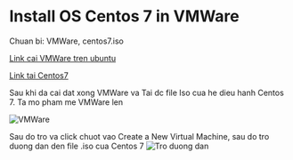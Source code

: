 # Install OS Centos 7 in VMWare
Chuan bi: VMWare, centos7.iso

[Link cai VMWare tren ubuntu](https://websiteforstudents.com/install-vmware-workstation-player-on-ubuntu-16-04-17-10-18-04-desktop/)

[Link tai Centos7](http://isoredirect.centos.org/centos/7/isos/x86_64/CentOS-7-x86_64-Minimal-1810.iso)

Sau khi da cai dat xong VMWare va Tai dc file Iso cua he dieu hanh Centos 7. Ta mo pham me VMWare len

![VMWare](https://github.com/Son-CygnusX-1/Cai-may-ao-Centos7/Image/1.png)

Sau do tro va click chuot vao Create a New Virtual Machine, sau do tro duong dan den file .iso cua Centos 7
![Tro duong dan](https://github.com/Son-CygnusX-1/Cai-may-ao-Centos7/Image/2.png)
